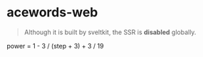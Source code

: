 # acewords-web

> Although it is built by sveltkit, the SSR is **disabled** globally.

power = 1 - 3 / (step + 3) + 3 / 19
